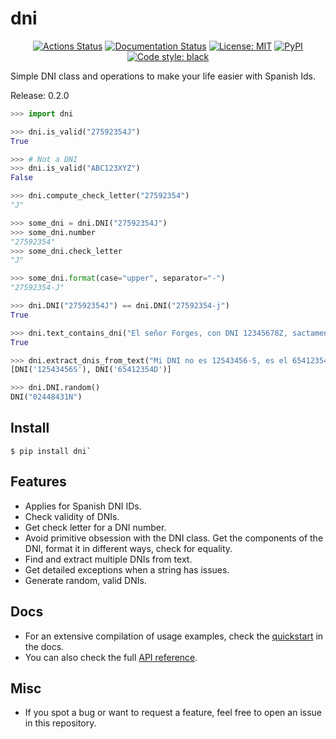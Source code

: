 # dni

<p align="center">
<a href="https://github.com/pmartincalvo/dni/actions"><img alt="Actions Status" src="https://github.com/pmartincalvo/dni/workflows/latest/badge.svg"></a>
<a href="https://dni.readthedocs.io/en/stable/?badge=stable"><img alt="Documentation Status" src="https://readthedocs.org/projects/dni/badge/?version=stable"></a>
<a href="https://github.com/pmartincalvo/dni/blob/main/LICENSE"><img alt="License: MIT" src="https://black.readthedocs.io/en/stable/_static/license.svg"></a>
<a href="https://pypi.org/project/dni/"><img alt="PyPI" src="https://img.shields.io/pypi/v/dni"></a>
<a href="https://github.com/psf/black"><img alt="Code style: black" src="https://img.shields.io/badge/code%20style-black-000000.svg"></a>
</p>

Simple DNI class and operations to make your life easier with Spanish Ids.

Release: 0.2.0

```python
>>> import dni

>>> dni.is_valid("27592354J")
True

>>> # Not a DNI
>>> dni.is_valid("ABC123XYZ")
False

>>> dni.compute_check_letter("27592354")
"J"

>>> some_dni = dni.DNI("27592354J")
>>> some_dni.number
"27592354"
>>> some_dni.check_letter
"J"

>>> some_dni.format(case="upper", separator="-")
"27592354-J"

>>> dni.DNI("27592354J") == dni.DNI("27592354-j")
True

>>> dni.text_contains_dni("El señor Forges, con DNI 12345678Z, sactamente.")
True

>>> dni.extract_dnis_from_text("Mi DNI no es 12543456-S, es el 65412354-D.")
[DNI('12543456S'), DNI('65412354D')]

>>> dni.DNI.random()
DNI("02448431N")
```

## Install

```shell
$ pip install dni`
```

## Features

- Applies for Spanish DNI IDs.
- Check validity of DNIs.
- Get check letter for a DNI number.
- Avoid primitive obsession with the DNI class. Get the components of the DNI, 
  format it in different ways, check for equality.
- Find and extract multiple DNIs from text.
- Get detailed exceptions when a string has issues.
- Generate random, valid DNIs.


## Docs

- For an extensive compilation of usage examples, check the
  [quickstart](https://dni.readthedocs.io/en/0.2.0/quickstart.html) 
  in the docs.
- You can also check the full [API reference](https://dni.readthedocs.io/en/0.2.0/api_reference.html).

## Misc

- If you spot a bug or want to request a feature, feel free to open an issue in
  this repository.
